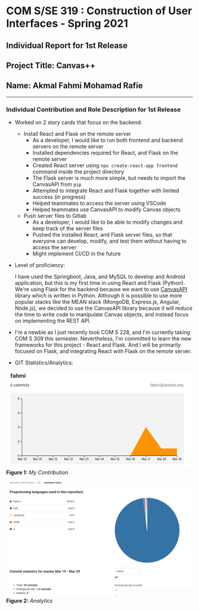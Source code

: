 # COM S/SE 319 : Construction of User Interfaces - Spring 2021

## Individual Report for 1st Release

## Project Title: Canvas++

## Name: Akmal Fahmi Mohamad Rafie

---

### Individual Contribution and Role Description for 1st Release

- Worked on 2 story cards that focus on the backend:
  - Install React and Flask on the remote server
    - As a developer, I would like to run both frontend and backend servers on the remote server
    - Installed dependencies required for React, and Flask on the remote server
    - Created React server using `npx create-react-app frontend` command inside the project directory
    - The Flask server is much more simple, but needs to import the CanvasAPI from `pip`
    - Attempted to integrate React and Flask together with limited success (in progress)
    - Helped teammates to access the server using VSCode
    - Helped teammates use CanvasAPI to modify Canvas objects
  - Push server files to Gitlab
    - As a developer, I would like to be able to modify changes and keep track of the server files
    - Pushed the installed React, and Flask server files, so that everyone can develop, modify, and test them without having to access the server
    - Might implement CI/CD in the future

- Level of proficiency:
  
  I have used the Springboot, Java, and MySQL to develop and Android application, but this is my first time in using React and Flask (Python). We're using Flask for the backend because we want to use [CanvasAPI](https://github.com/ucfopen/canvasapi) library which is written in Python. Although it is possible to use more popular stacks like the MEAN stack (MongoDB, Express.js, Angular, Node.js), we decided to use the CanvasAPI library because it will reduce the time to write code to manipulate Canvas objects, and instead focus on implementing the REST API.

- I'm a newbie as I just recently took COM S 228, and I'm currently taking COM S 309 this semester. Nevertheless, I'm committed to learn the new frameworks for this project - React and Flask. And I will be primarily focused on Flask, and integrating React with Flask on the remote server.

- GIT Statistics/Analytics:

![My Contribution](images/git1.png)
**Figure 1:** *My Contribution*

![Analytics](images/git2.png)
**Figure 2:** *Analytics*
